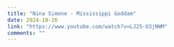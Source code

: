 ```yaml
---
title: "Nina Simone - Mississippi Goddam"
date: 2024-10-26
link: "https://www.youtube.com/watch?v=LJ25-U3jNWM"
comments: ""
---
```


